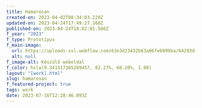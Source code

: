 ```yaml
---
title: Hamarosan
created-on: 2023-04-02T08:34:03.220Z
updated-on: 2023-04-24T17:49:27.160Z
published-on: 2023-04-24T18:02:01.566Z
f_year: "2023"
f_type: Prototípus
f_main-image:
  url: https://uploads-ssl.webflow.com/63e3d23432b63a06fe6999ba/64293df2e23a1604674fe104_renaissance.jpg
  alt: null
f_image-alt: Készülő weboldal
f_color: hsla(9.341317365269457, 82.27%, 60.20%, 1.00)
layout: "[work].html"
slug: hamarosan
f_featured-project: true
tags: work
date: 2023-07-16T12:28:46.093Z
---
```

